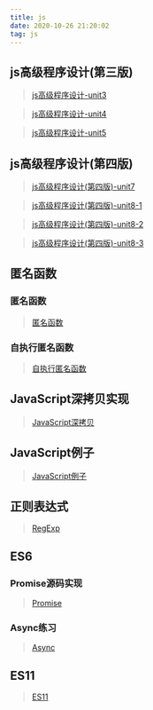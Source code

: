 ```yaml
---
title: js
date: 2020-10-26 21:20:02
tag: js
---
```


## js高级程序设计(第三版)

> [js高级程序设计-unit3](/js/javaScript/Unit3 "第三章")

> [js高级程序设计-unit4](/js/javaScript/Unit4 "第四章")

> [js高级程序设计-unit5](/js/javaScript/Unit5 "第五章")

## js高级程序设计(第四版)

> [js高级程序设计(第四版)-unit7](/js/javaScript/js4/Unit7 "第七章")

> [js高级程序设计(第四版)-unit8-1](/js/javaScript/js4/Unit8 "第八章")

> [js高级程序设计(第四版)-unit8-2](/js/javaScript/js4/Unit8-2 "第八章")

> [js高级程序设计(第四版)-unit8-3](/js/javaScript/js4/Unit8-3 "第八章")

## 匿名函数

### 匿名函数

> [匿名函数](/js/Anonymous-Function/anonymous "匿名函数")

### 自执行匿名函数

> [自执行匿名函数](/js/Anonymous-Function/Self-execution "自执行匿名函数")

## JavaScript深拷贝实现

> [JavaScript深拷贝](/js/deepClone/index "深拷贝")

## JavaScript例子

> [JavaScript例子](/js/jsTest/index "js例子")

## 正则表达式

> [RegExp](/js/RegExp/index "正则")

## ES6

### Promise源码实现

> [Promise](/js/ES6/index "Promise")

### Async练习

> [Async](/js/ES6/index2 "Async")

## ES11

> [ES11](/js/ES11/index "ES11")
